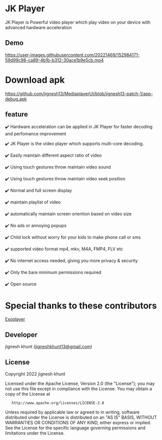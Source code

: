 # JK Player
JK Player is Powerful video player which play video on your device with advanced hardware acceleration
## Demo

https://user-images.githubusercontent.com/20221469/152984171-59d99c98-ca89-4b1b-b312-30ace1b9e5cb.mp4

# Download apk

https://github.com/jignesh13/MediaplayerUI/blob/jignesh13-patch-1/app-debug.apk

 ## feature
✔️ Hardware acceleration can be applied in JK Player for faster decoding and perfomance improvement

✔️ JK Player is the video player which supports multi-core decoding.

✔️ Easily maintain different aspect ratio of video

✔️ Using touch gestures throw maintain video sound

✔️ Using touch gestures throw maintain video seek position

✔️ Normal and full screen display

✔️ maintain playlist of video

✔️ automatically maintain screen oriention based on video size

✔️ No ads or annoying popups

✔️ Child lock without worry for your kids to make phone call or sms

✔️ supported video format mp4, mkv, M4A, FMP4, FLV etc

✔️ No internet access needed, giving you more privacy & security

✔️ Only the bare minimum permissions required

✔️ Open source

 # Special thanks to these contributors
[Exoplayer](https://github.com/google/ExoPlayer)
 
##  Developer
  jignesh khunt
  (jigneshkhunt13@gmail.com)
  
  
## License
   Copyright 2022 jignesh khunt

   Licensed under the Apache License, Version 2.0 (the "License");
   you may not use this file except in compliance with the License.
   You may obtain a copy of the License at

       http://www.apache.org/licenses/LICENSE-2.0

   Unless required by applicable law or agreed to in writing, software
   distributed under the License is distributed on an "AS IS" BASIS,
   WITHOUT WARRANTIES OR CONDITIONS OF ANY KIND, either express or implied.
   See the License for the specific language governing permissions and
   limitations under the License.
